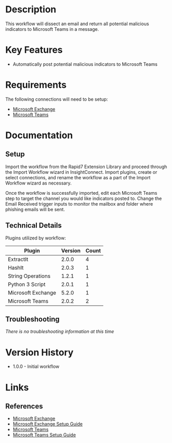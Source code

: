 # Description

This workflow will dissect an email and return all potential malicious indicators to Microsoft Teams in a message. 

# Key Features

* Automatically post potential malicious indicators to Microsoft Teams

# Requirements

The following connections will need to be setup: 

* [Microsoft Exchange](https://insightconnect.help.rapid7.com/docs/microsoft-exchange)
* [Microsoft Teams](https://insightconnect.help.rapid7.com/docs/microsoft-teams)

# Documentation

## Setup

Import the workflow from the Rapid7 Extension Library and proceed through the Import Workflow wizard in InsightConnect.
Import plugins, create or select connections, and rename the workflow as a part of the Import Workflow wizard as necessary.

Once the workflow is successfully imported, edit each Microsoft Teams step to target the channel you would like
indicators posted to. Change the Email Received trigger inputs to monitor the mailbox and folder where phishing
emails will be sent. 

## Technical Details

Plugins utilized by workflow:

|Plugin|Version|Count|
|----|----|--------|
|ExtractIt|2.0.0|4|
|HashIt|2.0.3|1|
|String Operations|1.2.1|1|
|Python 3 Script|2.0.1|1|
|Microsoft Exchange|5.2.0|1|
|Microsoft Teams|2.0.2|2|

## Troubleshooting

_There is no troubleshooting information at this time_

# Version History

* 1.0.0 - Initial workflow

# Links

## References

* [Microsoft Exchange](https://www.microsoft.com/en-us/microsoft-365/exchange/email)
* [Microsoft Exchange Setup Guide](https://insightconnect.help.rapid7.com/docs/microsoft-exchange)
* [Microsoft Teams](https://www.microsoft.com/en-us/microsoft-365/microsoft-teams/group-chat-software)
* [Microsoft Teams Setup Guide](https://insightconnect.help.rapid7.com/docs/microsoft-teams)
